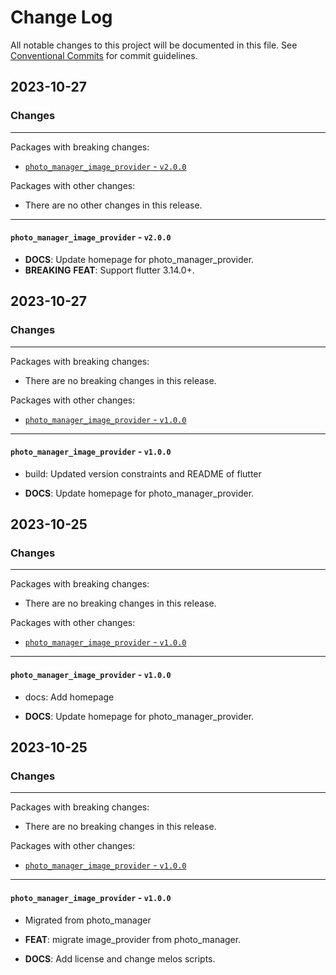# Change Log

All notable changes to this project will be documented in this file.
See [Conventional Commits](https://conventionalcommits.org) for commit guidelines.

## 2023-10-27

### Changes

---

Packages with breaking changes:

 - [`photo_manager_image_provider` - `v2.0.0`](#photo_manager_image_provider---v200)

Packages with other changes:

 - There are no other changes in this release.

---

#### `photo_manager_image_provider` - `v2.0.0`

 - **DOCS**: Update homepage for photo_manager_provider.
 - **BREAKING** **FEAT**: Support flutter 3.14.0+.


## 2023-10-27

### Changes

---

Packages with breaking changes:

 - There are no breaking changes in this release.

Packages with other changes:

 - [`photo_manager_image_provider` - `v1.0.0`](#photo_manager_image_provider---v100)

---

#### `photo_manager_image_provider` - `v1.0.0`

 - build: Updated version constraints and README of flutter

 - **DOCS**: Update homepage for photo_manager_provider.


## 2023-10-25

### Changes

---

Packages with breaking changes:

 - There are no breaking changes in this release.

Packages with other changes:

 - [`photo_manager_image_provider` - `v1.0.0`](#photo_manager_image_provider---v100)

---

#### `photo_manager_image_provider` - `v1.0.0`

 - docs: Add homepage

 - **DOCS**: Update homepage for photo_manager_provider.


## 2023-10-25

### Changes

---

Packages with breaking changes:

 - There are no breaking changes in this release.

Packages with other changes:

 - [`photo_manager_image_provider` - `v1.0.0`](#photo_manager_image_provider---v100)

---

#### `photo_manager_image_provider` - `v1.0.0`

 - Migrated from photo_manager

 - **FEAT**: migrate image_provider from photo_manager.
 - **DOCS**: Add license and change melos scripts.

